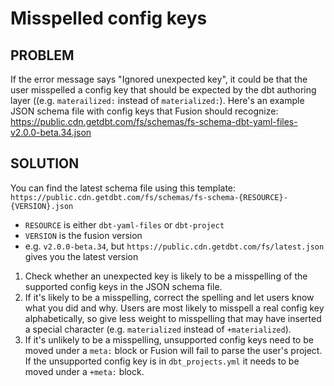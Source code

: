 # Misspelled config keys

## PROBLEM

If the error message says "Ignored unexpected key", it could be that the user misspelled a config key that should be expected by the dbt authoring layer ((e.g. `materailized:` instead of `materialized:`). Here's an example JSON schema file with config keys that Fusion should recognize: https://public.cdn.getdbt.com/fs/schemas/fs-schema-dbt-yaml-files-v2.0.0-beta.34.json

## SOLUTION
You can find the latest schema file using this template: `https://public.cdn.getdbt.com/fs/schemas/fs-schema-{RESOURCE}-{VERSION}.json`
- `RESOURCE` is either `dbt-yaml-files` or `dbt-project`
- `VERSION` is the fusion version
- e.g. `v2.0.0-beta.34`, but `https://public.cdn.getdbt.com/fs/latest.json` gives you the latest version


1. Check whether an unexpected key is likely to be a misspelling of the supported config keys in the JSON schema file.
2. If it's likely to be a misspelling, correct the spelling and let users know what you did and why. Users are most likely to misspell a real config key alphabetically, so give less weight to misspelling that may have inserted a special character (e.g. `materialized` instead of `+materialized`). 
3. If it's unlikely to be a misspelling, unsupported config keys need to be moved under a `meta:` block or Fusion will fail to parse the user's project. If the unsupported config key is in `dbt_projects.yml` it needs to be moved under a `+meta:` block.
